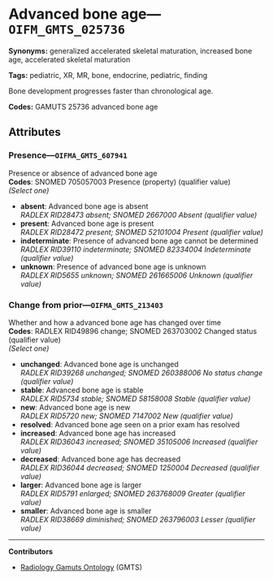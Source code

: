 # Advanced bone age—`OIFM_GMTS_025736`

**Synonyms:** generalized accelerated skeletal maturation, increased bone age, accelerated skeletal maturation

**Tags:** pediatric, XR, MR, bone, endocrine, pediatric, finding

Bone development progresses faster than chronological age.

**Codes:** GAMUTS 25736 advanced bone age

## Attributes

### Presence—`OIFMA_GMTS_607941`

Presence or absence of advanced bone age  
**Codes**: SNOMED 705057003 Presence (property) (qualifier value)  
*(Select one)*

- **absent**: Advanced bone age is absent  
_RADLEX RID28473 absent; SNOMED 2667000 Absent (qualifier value)_
- **present**: Advanced bone age is present  
_RADLEX RID28472 present; SNOMED 52101004 Present (qualifier value)_
- **indeterminate**: Presence of advanced bone age cannot be determined  
_RADLEX RID39110 indeterminate; SNOMED 82334004 Indeterminate (qualifier value)_
- **unknown**: Presence of advanced bone age is unknown  
_RADLEX RID5655 unknown; SNOMED 261665006 Unknown (qualifier value)_

### Change from prior—`OIFMA_GMTS_213403`

Whether and how a advanced bone age has changed over time  
**Codes**: RADLEX RID49896 change; SNOMED 263703002 Changed status (qualifier value)  
*(Select one)*

- **unchanged**: Advanced bone age is unchanged  
_RADLEX RID39268 unchanged; SNOMED 260388006 No status change (qualifier value)_
- **stable**: Advanced bone age is stable  
_RADLEX RID5734 stable; SNOMED 58158008 Stable (qualifier value)_
- **new**: Advanced bone age is new  
_RADLEX RID5720 new; SNOMED 7147002 New (qualifier value)_
- **resolved**: Advanced bone age seen on a prior exam has resolved  
- **increased**: Advanced bone age has increased  
_RADLEX RID36043 increased; SNOMED 35105006 Increased (qualifier value)_
- **decreased**: Advanced bone age has decreased  
_RADLEX RID36044 decreased; SNOMED 1250004 Decreased (qualifier value)_
- **larger**: Advanced bone age is larger  
_RADLEX RID5791 enlarged; SNOMED 263768009 Greater (qualifier value)_
- **smaller**: Advanced bone age is smaller  
_RADLEX RID38669 diminished; SNOMED 263796003 Lesser (qualifier value)_

---

**Contributors**

- [Radiology Gamuts Ontology](https://gamuts.net/) (GMTS)